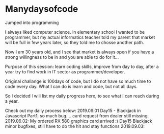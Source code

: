 # Manydaysofcode
Jumped into programming

I always liked computer science. In elementary school I wanted to be programmer, 
but my actual informatics teacher told my parent that market will be full in few years later, so they told me to chosse another path.

Now I am 30 years old, and I see that market is always open if you have a strong willingness to be in and you are able to do for it...

Purpose of this session: learn coding skills, improve from day to day, after a year try to find work in IT sector as programmer/developer.

Original challange is 100days of code, but I do not have so much time to code every day. What I can do is learn and code, but not all days.

So I decided I will list my daily progress here, to see what I can reach during a year.

Check out my daily process below:
2019.09.01 Day15 - Blackjack in Javascript Part1, so much bug.... card request from dealer still missing.
2019.09.02: My ordered RX 580 graphics card arrived :)  Day15 Blackjack minor bugfixes, still have to do the hit and stay functions
2019.09.03: 

